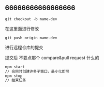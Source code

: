 ## 66666666666666666

`git checkout -b name-dev`

在这里面进行修改

`git push origin name-dev`

进行远程仓库的提交

提交后 不要点那个 compare&pull request 什么的

```sh
npm start
// 会同时创建许多子窗口，最小化即可 
npm stop
// 结束任务
```

